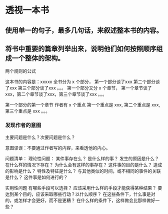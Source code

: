 # 透视一本书

## 使用单一的句子，最多几句话，来叙述整本书的内容。

## 将书中重要的篇章列举出来，说明他们如何按照顺序组成一个整体的架构。

两个规则的公式

这本书的内容是：xxxxx
全书分为 x 个部分，
第一个部分谈了xxx
第二个部分谈了xxx
第三个部分谈了xxx
。。。
第一个部分又分 x 个章节，
第一个章节谈了xxx，第二个章节谈了xxx，第三个章节谈了xxx
。。。

第一个部分的第一个章节
作者有 x 个重点
第一个重点是 xxx, 第二个重点是 xxx, 第三个重点是 xxx
。。。


### 发现作者的意图

主要问题是什么？次要问题是什么？

意图谬误：不要通过作者写的内容，来看透他的内心。

问题清单：
理论性问题：
某件事存在么？
是什么样的事？
发生的原因是什么？
在什么样的情况下存在？
为什么会有这样的事存在？
这件事的目的是什么？
造成的影响是什么？
特性及特征是什么？
与其他类似的时间，或不相同的事件的关联是什么？
这件事是如何进行的？

实用性问题
有哪些手段可以选择？
应该采用什么样的手段才能获得某种结果？
要达到某个目的，应该采取哪些行动？以什么顺序？
在这些条件下，什么事是对的，或怎样才会更好，而不是更糟？
在什么样的条件下，这样做会比那样做好一些？
